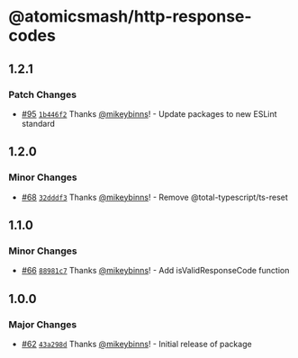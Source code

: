 # @atomicsmash/http-response-codes

## 1.2.1

### Patch Changes

- [#95](https://github.com/AtomicSmash/packages/pull/95) [`1b446f2`](https://github.com/AtomicSmash/packages/commit/1b446f2073511a71f5e9c6eedcf803804db35942) Thanks [@mikeybinns](https://github.com/mikeybinns)! - Update packages to new ESLint standard

## 1.2.0

### Minor Changes

- [#68](https://github.com/AtomicSmash/packages/pull/68) [`32dddf3`](https://github.com/AtomicSmash/packages/commit/32dddf36d372ac00305a6dd42d413e24971493f8) Thanks [@mikeybinns](https://github.com/mikeybinns)! - Remove @total-typescript/ts-reset

## 1.1.0

### Minor Changes

- [#66](https://github.com/AtomicSmash/packages/pull/66) [`88981c7`](https://github.com/AtomicSmash/packages/commit/88981c76aebc3fb943f58b4ae0a5bdcf4d3687fb) Thanks [@mikeybinns](https://github.com/mikeybinns)! - Add isValidResponseCode function

## 1.0.0

### Major Changes

- [#62](https://github.com/AtomicSmash/packages/pull/62) [`43a298d`](https://github.com/AtomicSmash/packages/commit/43a298dc4e2a8808e99950e4ca2e6d650e15bbd2) Thanks [@mikeybinns](https://github.com/mikeybinns)! - Initial release of package
